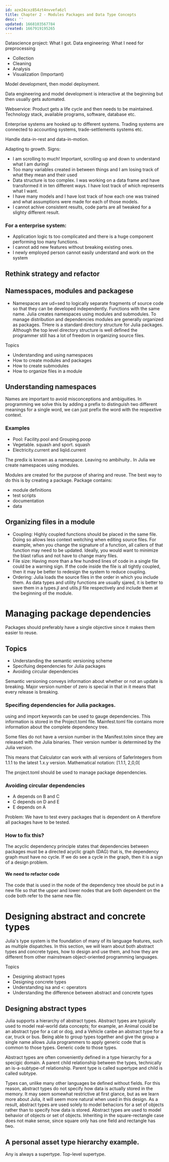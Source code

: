 ```yaml
---
id: aze24cxz854zt4nvvefa6zl
title: Chapter 2 - Modules Packages and Data Type Concepts
desc: ''
updated: 1668103567784
created: 1667919195265
---
```


Datascience project: What I got. 
Data engineering: What I need for preprocessing
* Collection
* Cleaning
* Analysis
* Visualization (Important)

Model development, then model deployment. 

Data engineering and model development is interactive at the beginning but then usually gets automated. 

Webservice: Product gets a life cycle and then needs to be maintained. Technology stack, available programs, software, database etc. 

Enterprise systems are hooked up to different systems. Trading systems are connected to accounting systems, trade-settlements systems etc.

Handle data-in-rest and data-in-motion. 

Adapting to growth. Signs:
* I am scrolling to much! Important, scrolling up and down to understand what I am duringl 
* Too many variables created in between things and I am losing track of what they mean and their used
* Data structure is too complex. I was working on a data frame and have transformed it in ten different ways. I have lost track of which represents what I want. 
* I have many models and I have lost track of how each one was trained and what assumptions were made for each of those models.
* I cannot achive consistent results, code parts are all tweaked for a slighty different result.

### For a enterprise system:
* Application logic ts too complicated and there is a huge component performing too many functions.
* I cannot add new features without breaking existing ones. 
* I newly employed person cannot easily understand and work on the system

## Rethink strategy and refactor

## Namesspaces, modules and packagese
* Namespaces are ud=sed to logically separate fragments of source code so that they can be developed independently. Functions with the same name. Julia creates namespaces using modules and submodules. To manage distribution and dependencies modules are generally organized as packages. THere is a standard directory structure for Julia packages. Although the top level directory structure is well defined the programmer still has a lot of freedom in organizing source files. 

Topics
* Understanding and using namespaces 
* How to create modules and packages 
* How to create submodules
* How to organize files in a module


## Understanding namespaces
Names are important to avoid misconceptions and ambiguities. In programming we solve this by adding a prefix to distinguish two different meanings for a single word, we can just prefix the word with the respextive context. 

### Examples
* Pool: Facility.pool and Grouping.poop
* Vegetable. squash and sport. squash
* Electricity.current and liqiid.current

The predix is known as a namespace. Leaving no ambihuity.. In Julia we create namespaces using modules. 

Modules are created for the purpose of sharing and reuse. The best way to do this is by creating a package. Package contains:
* module definitions
* test scripts
* documentation
* data


## Organizing files in a module
* Coupling: Highly coupled functions should be placed in the same file. Doing so allows less context weitching when editing source files. For example, when you change the signature of a function, all callers of that function may need to be updated. Ideally, you would want to minimize the blast rafius and not have to change many files. 
* File size: Having more than a few hundred lines of code in a single file could be a warning sign. If the code inside the file is all tightly coupled, then it may be better to redesign the system to reduce coupling.
* Ordering: Julia loads the source files in the order in which you include them. As data types and utility functions are usually sjared, it is better to save them in a types.jl and utils.jl file respectively and include them at the beginning of the module.


# Managing package dependencies
Packages should preferably have a single objective since it makes them easier to reuse. 

## Topics
* Understanding the semantic versioning scheme
* Specifuing dependencies for Julia packages
* Avoiding circular dependencies

Semantic versioning conveys information about whether or not an update is breaking. Major version number of zero is special in that in it means that every release is breaking. 

### Specifing dependencies for Julia packages.

using and import keywords can be used to gauge dependencies. This information is stored in the Project.toml file. Mainfest.toml file contains more information about the complete dependency tree. 

Some files do not have a version number in the Manifest.tolm since they are released with the Julia binaries. Their version number is determined by the Julia version. 

This means that Calculator can work with all versions of SaferIntegers from 1.1.1 to the latest 1.x.y version. Mathematical notation: [1.1.1, 2,0,0[

The project.toml should be used to manage package dependencies. 

### Avoiding circular dependencies
* A depends on B and C
* C depends on D and E
* E depends on A

Problem: We have to test every packages that is dependent on A therefore all packages have to be tested.

### How to fix this?
The acyclic dependency principle states that dependencies between packages must be a directed acyclic graph (DAG) that is, the dependency graph must have no cycle. If we do see a cycle in the graph, then it is a sign of a design problem.

#### We need to refactor code
The code that is used in the node of the dependency tree should be put in a new file so that the upper and lower nodes that are both dependent on the code both refer to the same new file. 



# Designing abstract and concrete types
Julia's type system is the foundation of many of its language features, such as multiple dispatches. In this section, we will learn about both abstract types and concrete types, how to design and use them, and how they are different from other mainstream object-oriented programming languages. 

Topics 
* Designing abstract types
* Designing concrete types
* Understanding isa and <: operators
* Understanding the difference between abstract and concrete types


## Designing abstract types
Julia supports a hierarchy of abstract types. Abstract types are typically used to model real-world data concepts; for example, an Animal could be an abstract type for a cat or dog, and a Vehicle canbe an abstract type for a car, truck or bus. Being able to group types together and give the group a single name allows Julia programmers to apply generic code that is common to those types. Generic code to those types. 

Abstract types are often conveniently defined in a type hierarchy for a specigic domain. A parent child relationship between the types, technically an is-a-subtype-of relationship. Parent type is called supertype and child is called subtype.

Types can, unlike many other languages be defined without fields. For this reason, abstract types do not specify how data is actually stored in the memory. It may seem somewhat restrictive at first glance, but as we learn more about Julia, it will seem more natural when used in this design. As a result, abstract types are used solely to model behaciors for a set of objects rather than to specify how data is stored. Abstract types are used to model behavior of objects or set of objects. Inheriting in the square-rectangle case does not make sense, since square only has one field and rectangle has two. 


## A personal asset type hierarchy example.

Any is always a supertype. Top-level supertype. 